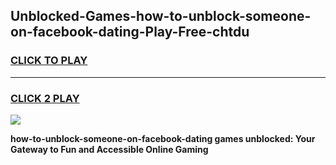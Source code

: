 
## Unblocked-Games-how-to-unblock-someone-on-facebook-dating-Play-Free-chtdu
<h3>
<a href="https://premium76.site?title=how-to-unblock-someone-on-facebook-dating&ref=10A">CLICK TO PLAY</a></h3>
<hr>

<h3>
<a href="https://premium76.site?title=how-to-unblock-someone-on-facebook-dating&ref=10A">CLICK 2 PLAY</a>
  
</h3>

<a href="https://premium76.site?title=how-to-unblock-someone-on-facebook-dating&ref=10A"><img src="https://clearcache.store/games.png"></a>


**how-to-unblock-someone-on-facebook-dating games unblocked: Your Gateway to Fun and Accessible Online Gaming**
